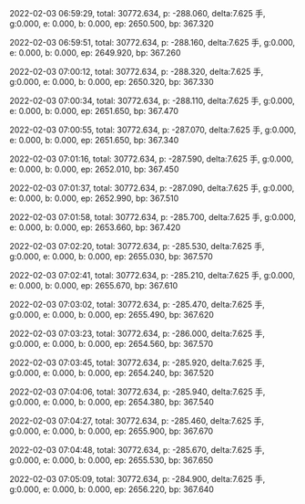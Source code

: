 2022-02-03 06:59:29, total: 30772.634, p: -288.060, delta:7.625 手, g:0.000, e: 0.000, b: 0.000, ep: 2650.500, bp: 367.320

2022-02-03 06:59:51, total: 30772.634, p: -288.160, delta:7.625 手, g:0.000, e: 0.000, b: 0.000, ep: 2649.920, bp: 367.260

2022-02-03 07:00:12, total: 30772.634, p: -288.320, delta:7.625 手, g:0.000, e: 0.000, b: 0.000, ep: 2650.320, bp: 367.330

2022-02-03 07:00:34, total: 30772.634, p: -288.110, delta:7.625 手, g:0.000, e: 0.000, b: 0.000, ep: 2651.650, bp: 367.470

2022-02-03 07:00:55, total: 30772.634, p: -287.070, delta:7.625 手, g:0.000, e: 0.000, b: 0.000, ep: 2651.650, bp: 367.340

2022-02-03 07:01:16, total: 30772.634, p: -287.590, delta:7.625 手, g:0.000, e: 0.000, b: 0.000, ep: 2652.010, bp: 367.450

2022-02-03 07:01:37, total: 30772.634, p: -287.090, delta:7.625 手, g:0.000, e: 0.000, b: 0.000, ep: 2652.990, bp: 367.510

2022-02-03 07:01:58, total: 30772.634, p: -285.700, delta:7.625 手, g:0.000, e: 0.000, b: 0.000, ep: 2653.660, bp: 367.420

2022-02-03 07:02:20, total: 30772.634, p: -285.530, delta:7.625 手, g:0.000, e: 0.000, b: 0.000, ep: 2655.030, bp: 367.570

2022-02-03 07:02:41, total: 30772.634, p: -285.210, delta:7.625 手, g:0.000, e: 0.000, b: 0.000, ep: 2655.670, bp: 367.610

2022-02-03 07:03:02, total: 30772.634, p: -285.470, delta:7.625 手, g:0.000, e: 0.000, b: 0.000, ep: 2655.490, bp: 367.620

2022-02-03 07:03:23, total: 30772.634, p: -286.000, delta:7.625 手, g:0.000, e: 0.000, b: 0.000, ep: 2654.560, bp: 367.570

2022-02-03 07:03:45, total: 30772.634, p: -285.920, delta:7.625 手, g:0.000, e: 0.000, b: 0.000, ep: 2654.240, bp: 367.520

2022-02-03 07:04:06, total: 30772.634, p: -285.940, delta:7.625 手, g:0.000, e: 0.000, b: 0.000, ep: 2654.380, bp: 367.540

2022-02-03 07:04:27, total: 30772.634, p: -285.460, delta:7.625 手, g:0.000, e: 0.000, b: 0.000, ep: 2655.900, bp: 367.670

2022-02-03 07:04:48, total: 30772.634, p: -285.670, delta:7.625 手, g:0.000, e: 0.000, b: 0.000, ep: 2655.530, bp: 367.650

2022-02-03 07:05:09, total: 30772.634, p: -284.900, delta:7.625 手, g:0.000, e: 0.000, b: 0.000, ep: 2656.220, bp: 367.640